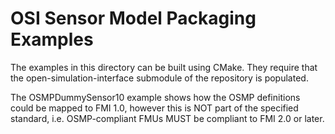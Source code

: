 OSI Sensor Model Packaging Examples
===================================

The examples in this directory can be built using CMake.
They require that the open-simulation-interface submodule
of the repository is populated.

The OSMPDummySensor10 example shows how the OSMP definitions
could be mapped to FMI 1.0, however this is NOT part of the
specified standard, i.e. OSMP-compliant FMUs MUST be compliant
to FMI 2.0 or later.
